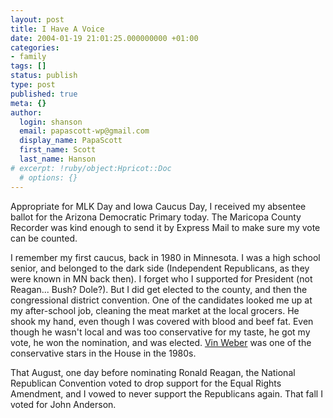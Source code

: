 ```yaml
---
layout: post
title: I Have A Voice
date: 2004-01-19 21:01:25.000000000 +01:00
categories:
- family
tags: []
status: publish
type: post
published: true
meta: {}
author:
  login: shanson
  email: papascott-wp@gmail.com
  display_name: PapaScott
  first_name: Scott
  last_name: Hanson
# excerpt: !ruby/object:Hpricot::Doc
  # options: {}
---
```

<p>Appropriate for MLK Day and Iowa Caucus Day, I received my absentee ballot for the Arizona Democratic Primary today. The Maricopa County Recorder was kind enough to send it by Express Mail to make sure my vote can be counted.</p>
<p>I remember my first caucus, back in 1980 in Minnesota. I was a high school senior, and belonged to the dark side (Independent Republicans, as they were known in MN back then). I forget who I supported for President (not Reagan... Bush? Dole?). But I did get elected to the county, and then the congressional district convention. One of the candidates looked me up at my after-school job, cleaning the meat market at the local grocers. He shook my hand, even though I was covered with blood and beef fat. Even though he wasn't local and was too conservative for my taste, he got my vote, he won the nomination, and was elected. <a href="http://www.mediatransparency.org/people/vin_weber.htm">Vin Weber</a> was one of the conservative stars in the House in the 1980s.</p>
<p>That August, one day before nominating Ronald Reagan, the National Republican Convention voted to drop support for the Equal Rights Amendment, and I vowed to never support the Republicans again. That fall I voted for John Anderson.</p>
